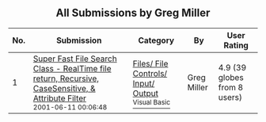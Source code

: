 ﻿<div align="center">

## All Submissions by Greg Miller

</div>

No.  | Submission | Category | By   | User Rating
---- | ---------- | -------- | ---- | -----------
1 | [Super Fast File Search Class \- RealTime file return, Recursive, CaseSensitive, & Attribute Filter<br /><sup>2001-06-11 00:06:48</sup>](https://github.com/Planet-Source-Code/greg-miller-super-fast-file-search-class-realtime-file-return-recursive-casesensitive-attr__1-23976) | [Files/ File Controls/ Input/ Output<br /><sup>Visual Basic</sup>](../ByCategory/files-file-controls-input-output__1-3.md) | Greg Miller | 4.9 (39 globes from 8 users)
